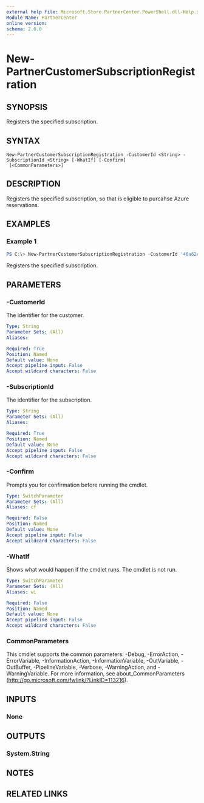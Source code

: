 ```yaml
---
external help file: Microsoft.Store.PartnerCenter.PowerShell.dll-Help.xml
Module Name: PartnerCenter
online version:
schema: 2.0.0
---
```


# New-PartnerCustomerSubscriptionRegistration

## SYNOPSIS
Registers the specified subscription.

## SYNTAX

```
New-PartnerCustomerSubscriptionRegistration -CustomerId <String> -SubscriptionId <String> [-WhatIf] [-Confirm]
 [<CommonParameters>]
```

## DESCRIPTION
Registers the specified subscription, so that is eligible to purcahse Azure reservations.

## EXAMPLES

### Example 1
```powershell
PS C:\> New-PartnerCustomerSubscriptionRegistration -CustomerId '46a62ece-10ad-42e5-b3f1-b2ed53e6fc08' -SubscriptionId 'b2f26801-2849-4fb1-8815-ad5fcd81143d'
```

Registers the specified subscription.

## PARAMETERS

### -CustomerId
The identifier for the customer.

```yaml
Type: String
Parameter Sets: (All)
Aliases:

Required: True
Position: Named
Default value: None
Accept pipeline input: False
Accept wildcard characters: False
```

### -SubscriptionId
The identifier for the subscription.

```yaml
Type: String
Parameter Sets: (All)
Aliases:

Required: True
Position: Named
Default value: None
Accept pipeline input: False
Accept wildcard characters: False
```

### -Confirm
Prompts you for confirmation before running the cmdlet.

```yaml
Type: SwitchParameter
Parameter Sets: (All)
Aliases: cf

Required: False
Position: Named
Default value: None
Accept pipeline input: False
Accept wildcard characters: False
```

### -WhatIf
Shows what would happen if the cmdlet runs.
The cmdlet is not run.

```yaml
Type: SwitchParameter
Parameter Sets: (All)
Aliases: wi

Required: False
Position: Named
Default value: None
Accept pipeline input: False
Accept wildcard characters: False
```

### CommonParameters
This cmdlet supports the common parameters: -Debug, -ErrorAction, -ErrorVariable, -InformationAction, -InformationVariable, -OutVariable, -OutBuffer, -PipelineVariable, -Verbose, -WarningAction, and -WarningVariable. For more information, see about_CommonParameters (http://go.microsoft.com/fwlink/?LinkID=113216).

## INPUTS

### None

## OUTPUTS

### System.String

## NOTES

## RELATED LINKS

